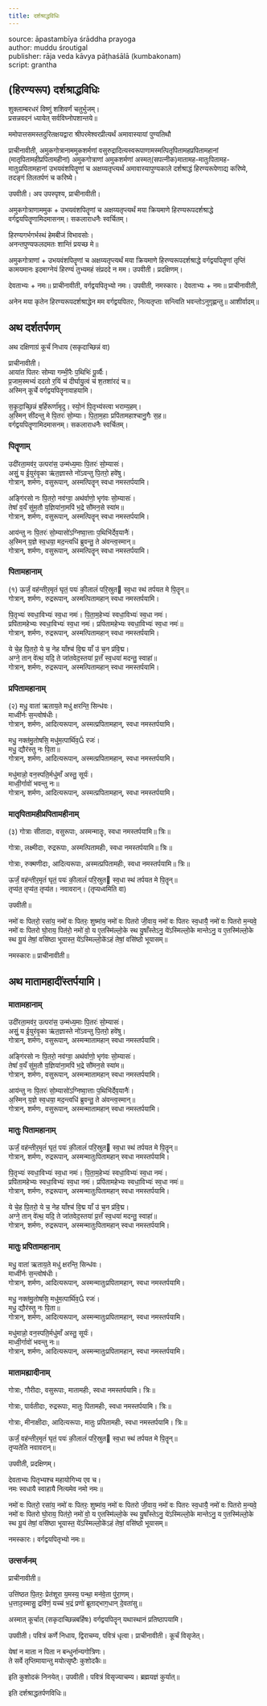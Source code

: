 ```yaml
---
title: दर्शश्राद्धविधिः
---
```


source: āpastambīya śrāddha prayoga  
author: muddu śroutigal  
publisher: rāja veda kāvya pāṭhaśālā (kumbakonam)  
script: grantha


## (हिरण्यरूप) दर्शश्राद्धविधिः

शुक्लाम्बरधरं विष्णुं शशिवर्णं चतुर्भुजम्।  
प्रसन्नवदनं ध्यायेत् सर्वविघ्नोपशान्तये॥  

ममोपात्तसमस्तदुरितक्षयद्वारा श्रीपरमेश्वरप्रीत्यर्थं
अमावास्यायां पुण्यतिथौ

प्राचीनावीती, अमुकगोत्रानाममुकशर्मणां
वसुरुद्रादित्यस्वरूपाणामस्मत्पितृपितामहप्रपितामहानां
(मातृपितामहीप्रपितामहीनां) अमुकगोत्राणां अमुकशर्मणां
अस्मत्(सपत्नीक)मातामह-मातुःपितामह-मातुःप्रपितामहानां
उभयवंशपितॄणां च अक्षय्यतृप्त्यर्थं अमावास्यापुण्यकाले
दर्शश्राद्धं हिरण्यरूपेणाद्य करिष्ये,
तदङ्गं तिलतर्पणं च करिष्ये।

उपवीती। अप उपस्पृश्य, प्राचीनावीती।

अमुकगोत्राणाममुक + उभयवंशपितॄणां च अक्षय्यतृप्त्यर्थं
मया क्रियमाणे हिरण्यरूपदर्शश्राद्धे वर्गद्वयपितॄणामिदमासनम्।
सकलाराधनैः स्वर्चितम्।

हिरण्यगर्भगर्भस्थं हेमबीजं विभावसोः।  
अनन्तपुण्यफलदमतः शान्तिं प्रयच्छ मे॥

अमुकगोत्राणां + उभयवंशपितॄणां च अक्षय्यतृप्त्यर्थं
मया क्रियमाणे हिरण्यरूपदर्शश्राद्धे वर्गद्वयपितॄणां
तृप्तिं कामयमानः इदमाग्नेयं हिरण्यं तुभ्यमहं
संप्रददे न मम। उपवीती। प्रदक्षिणम्।

देवताभ्यः + नमः॥ प्राचीनावीती, वर्गद्वयपितृभ्यो नमः।
उपवीती, नमस्कारः। देवताभ्यः + नमः॥
प्राचीनावीती,

अनेन मया कृतेन हिरण्यरूपदर्शश्राद्धेन मम वर्गद्वयपितरः,
नित्यतृप्ताः सन्त्विति भवन्तोऽनुगृह्णन्तु॥ आशीर्वादम्॥

## अथ दर्शतर्पणम्

अथ दक्षिणाग्रं कूर्चं निधाय (सकृदाच्छिन्नं वा)

प्राचीनावीती।  
आया॑त पितरः सोम्या गम्भी॒रैः प॒थिभिः॑ पू॒र्व्यैः।  
प्र॒जाम॒स्मभ्यं॑ ददतो र॒यिं च॑ दीर्घायु॒त्वं च॑ श॒तशा॑रदं च॥  
अस्मिन् कूर्चे वर्गद्वयपितॄनावाहयामि।

स॒कृ॒दा॒च्छि॒न्नं ब॒र्हिरूर्णा॑मृदु। स्यो॒नं पि॒तृभ्य॑स्त्वा भराम्य॒हम्।  
अ॒स्मिन् सी॑दन्तु मे पि॒तरः॑ सो॒म्याः। पि॒ता॒म॒हाः प्रपि॑तामहाश्चानु॒गैः स॒ह॥  
वर्गद्वयपितॄणामिदमासनम्। सकलाराधनैः स्वर्चितम्।

### पितॄणाम्

उदी॑रता॒मव॑र॒ उत्परा॑स॒ उन्म॑ध्य॒माः पि॒तरः॑ सो॒म्यासः॑।  
असुं॒ य ई॒युर॑वृ॒का ऋ॑त॒ज्ञास्ते नो॑ऽवन्तु पि॒तरो॒ हवे॑षु।  
गोत्रान्, शर्मणः, वसुरूपान्, अस्मत्पितॄन् स्वधा नमस्तर्पयामि।

अङ्गि॑रसो नः पि॒तरो॒ नव॑ग्वा॒ अथ॑र्वाणो॒ भृग॑वः सो॒म्यासः॑।  
तेषां॑ व॒यँ सु॑म॒तौ य॒ज्ञिया॑ना॒मपि॑ भ॒द्रे सौ॑मन॒से स्या॑म॥  
गोत्रान्, शर्मणः, वसुरूपान्, अस्मत्पितॄन् स्वधा नमस्तर्पयामि।

आय॑न्तु नः पि॒तरः॑ सो॒म्यासो॑ऽग्निष्वा॒त्ताः प॒थिभि॑र्देव॒यानैः॑।  
अ॒स्मिन् य॒ज्ञे स्व॒धया॒ मद॒न्त्वधि॑ ब्रुवन्तु॒ ते अ॑वन्त्व॒स्मान्॥  
गोत्रान्, शर्मणः, वसुरूपान्, अस्मत्पितॄन् स्वधा नमस्तर्पयामि।

### पितामहानाम्

(१) ऊर्जं॒ वह॑न्तीर॒मृतं॑ घृतं॒ पयः॑ की॒लालं॑ परि॒स्रुत स्व॒धा स्थ॑ तर्पयत मे पि॒तॄन्॥  
गोत्रान्, शर्मणः, रुद्ररूपान्, अस्मत्पितामहान् स्वधा नमस्तर्पयामि।

पि॒तृभ्यः॑ स्वधा॒विभ्यः॑ स्व॒धा नमः॑। पि॒ता॒म॒हेभ्यः॑ स्वधा॒विभ्यः॑ स्व॒धा नमः॑।  
प्रपि॑तामहेभ्यः स्वधा॒विभ्यः॑ स्व॒धा नमः॑। प्रपि॑तामहेभ्यः स्वधा॒विभ्यः॑ स्व॒धा नमः॑॥  
गोत्रान्, शर्मणः, रुद्ररूपान्, अस्मत्पितामहान् स्वधा नमस्तर्पयामि।

ये चे॒ह पि॒तरो॒ ये च॒ नेह याँश्च॑ वि॒द्म याँ उ॑ च॒न प्र॑वि॒द्म।  
अग्ने॒ तान् वे॑त्थ॒ यदि॒ ते जा॑तवेद॒स्तया॑ प्र॒त्तँ स्व॒धया॑ मदन्तु॒ स्वाहा॑॥  
गोत्रान्, शर्मणः, रुद्ररूपान्, अस्मत्पितामहान् स्वधा नमस्तर्पयामि।

### प्रपितामहानाम्

(२) मधु॒ वाता॑ ऋताय॒ते मधु॑ क्षरन्ति॒ सिन्ध॑वः।  
माध्वी॑र्नः स॒न्त्वोष॑धीः।  
गोत्रान्, शर्मणः, आदित्यरूपान्, अस्मत्प्रपितामहान्,
स्वधा नमस्तर्पयामि।

मधु॒ नक्त॑मु॒तोषसि॒ मधु॑म॒त्पार्थि॑व॒ रजः॑।  
मधु॒ द्यौर॑स्तु नः पि॒ता॥  
गोत्रान्, शर्मणः, आदित्यरूपान्, अस्मत्प्रपितामहान्,
स्वधा नमस्तर्पयामि।

मधु॑मान्नो॒ वन॒स्पति॒र्मधु॑माँ अस्तु॒ सूर्यः॑।  
माध्वी॒र्गावो॑ भवन्तु नः॥  
गोत्रान्, शर्मणः, आदित्यरूपान्, अस्मत्प्रपितामहान्,
स्वधा नमस्तर्पयामि।

### मातृपितामहीप्रपितामहीनाम्  

(३) गोत्राः सीतादाः, वसुरूपाः, अस्मन्मातॄः, स्वधा नमस्तर्पयामि॥ त्रिः॥

गोत्राः, लक्ष्मीदाः, रुद्ररूपाः, अस्मत्पितामहीः, स्वधा नमस्तर्पयामि॥ त्रिः॥

गोत्राः, रुक्मणीदाः, आदित्यरूपाः, अस्मत्प्रपितामहीः,
स्वधा नमस्तर्पयामि॥ त्रिः॥

ऊर्जं॒ वह॑न्तीर॒मृतं॑ घृतं॒ पयः॑ की॒लालं॑ परि॒स्रुत स्व॒धा स्थ॑ तर्पयत मे पि॒तॄन्॥  
तृप्य॑त॒ तृप्य॑त॒ तृप्य॑त। नवावरान्। (तृप्यध्वमिति वा)

उपवीती॥  

नमो॑ वः पितरो॒ रसा॑य॒ नमो॑ वः पितरः॒ शुष्मा॑य॒
नमो॑ वः पितरो जी॒वाय॒ नमो॑ वः पितरः स्व॒धायै॒
नमो॑ वः पितरो म॒न्यवे॒ नमो॑ वः पितरो घो॒राय॒ पित॑रो॒
नमो॑ वो॒ य ए॒तस्मि॑ल्लो॒के स्थ यु॒षाँस्तेऽनु॒ ये॑ऽस्मिल्लो॒के
मान्तेऽनु॒ य ए॒तस्मि॑ल्लो॒के स्थ यू॒यं तेषां॒ वसि॑ष्ठा भूयास्त॒
ये॑ऽस्मिल्लो॒के॑ऽहं तेषां॒ वसि॑ष्ठो भूयासम्॥

नमस्कारः॥ प्राचीनावीती॥

## अथ मातामहादींस्तर्पयामि।

### मातामहानाम्

उदी॑रता॒मव॑र॒ उत्परा॑स॒ उन्म॑ध्य॒माः पि॒तरः॑ सो॒म्यासः॑।  
असुं॒ य ई॒युर॑वृ॒का ऋ॑त॒ज्ञास्ते नो॑ऽवन्तु पि॒तरो॒ हवे॑षु।  
गोत्रान्, शर्मणः, वसुरूपान्, अस्मन्मातामहान् स्वधा नमस्तर्पयामि।

अङ्गि॑रसो नः पि॒तरो॒ नव॑ग्वा॒ अथ॑र्वाणो॒ भृग॑वः सो॒म्यासः॑।  
तेषां॑ व॒यँ सु॑म॒तौ य॒ज्ञिया॑ना॒मपि॑ भ॒द्रे सौ॑मन॒से स्या॑म॥  
गोत्रान्, शर्मणः, वसुरूपान्, अस्मन्मातामहान् स्वधा नमस्तर्पयामि।

आय॑न्तु नः पि॒तरः॑ सो॒म्यासो॑ऽग्निष्वा॒त्ताः प॒थिभि॑र्देव॒यानैः॑।  
अ॒स्मिन् य॒ज्ञे स्व॒धया॒ मद॒न्त्वधि॑ ब्रुवन्तु॒ ते अ॑वन्त्व॒स्मान्॥  
गोत्रान्, शर्मणः, वसुरूपान्, अस्मन्मातामहान् स्वधा नमस्तर्पयामि।

### मातुः पितामहानाम्

ऊर्जं॒ वह॑न्तीर॒मृतं॑ घृतं॒ पयः॑ की॒लालं॑ परि॒स्रुत स्व॒धा स्थ॑ तर्पयत मे पि॒तॄन्॥  
गोत्रान्, शर्मणः, रुद्ररूपान्, अस्मन्मातुःपितामहान् स्वधा नमस्तर्पयामि।

पि॒तृभ्यः॑ स्वधा॒विभ्यः॑ स्व॒धा नमः॑। पि॒ता॒म॒हेभ्यः॑ स्वधा॒विभ्यः॑ स्व॒धा नमः॑।  
प्रपि॑तामहेभ्यः स्वधा॒विभ्यः॑ स्व॒धा नमः॑। प्रपि॑तामहेभ्यः स्वधा॒विभ्यः॑ स्व॒धा नमः॑॥  
गोत्रान्, शर्मणः, रुद्ररूपान्, अस्मन्मातुःपितामहान् स्वधा नमस्तर्पयामि।

ये चे॒ह पि॒तरो॒ ये च॒ नेह याँश्च॑ वि॒द्म याँ उ॑ च॒न प्र॑वि॒द्म।  
अग्ने॒ तान् वे॑त्थ॒ यदि॒ ते जा॑तवेद॒स्तया॑ प्र॒त्तँ स्व॒धया॑ मदन्तु॒ स्वाहा॑॥  
गोत्रान्, शर्मणः, रुद्ररूपान्, अस्मन्मातुःपितामहान् स्वधा नमस्तर्पयामि।

### मातुः प्रपितामहानाम्

मधु॒ वाता॑ ऋताय॒ते मधु॑ क्षरन्ति॒ सिन्ध॑वः।  
माध्वी॑र्नः स॒न्त्वोष॑धीः।  
गोत्रान्, शर्मणः, आदित्यरूपान्, अस्मन्मातुःप्रपितामहान्,
स्वधा नमस्तर्पयामि।

मधु॒ नक्त॑मु॒तोषसि॒ मधु॑म॒त्पार्थि॑व॒ रजः॑।  
मधु॒ द्यौर॑स्तु नः पि॒ता॥  
गोत्रान्, शर्मणः, आदित्यरूपान्, अस्मन्मातुःप्रपितामहान्,
स्वधा नमस्तर्पयामि।

मधु॑मान्नो॒ वन॒स्पति॒र्मधु॑माँ अस्तु॒ सूर्यः॑।  
माध्वी॒र्गावो॑ भवन्तु नः॥  
गोत्रान्, शर्मणः, आदित्यरूपान्, अस्मन्मातुःप्रपितामहान्,
स्वधा नमस्तर्पयामि।

### मातामह्यादीनाम्

गोत्राः, गौरीदाः, वसुरूपाः, मातामहीः, स्वधा नमस्तर्पयामि। त्रिः॥

गोत्राः, पार्वतीदाः, रुद्ररूपाः, मातुः पितामहीः, स्वधा नमस्तर्पयामि। त्रिः॥

गोत्राः, मीनाक्षीदाः, आदित्यरूपाः, मातुः प्रपितामहीः, स्वधा नमस्तर्पयामि। त्रिः॥

ऊर्जं॒ वह॑न्तीर॒मृतं॑ घृतं॒ पयः॑ की॒लालं॑ परि॒स्रुत स्व॒धा स्थ॑ तर्पयत मे पि॒तॄन्॥  
तृप्यतेति नवावरान्॥

उपवीती, प्रदक्षिणम्।

देवताभ्यः पितृभ्यश्च महायोगिभ्य एव च।  
नमः स्वधायै स्वाहायै नित्यमेव नमो नमः॥

नमो॑ वः पितरो॒ रसा॑य॒ नमो॑ वः पितरः॒ शुष्मा॑य॒
नमो॑ वः पितरो जी॒वाय॒ नमो॑ वः पितरः स्व॒धायै॒
नमो॑ वः पितरो म॒न्यवे॒ नमो॑ वः पितरो घो॒राय॒ पित॑रो॒
नमो॑ वो॒ य ए॒तस्मि॑ल्लो॒के स्थ यु॒षाँस्तेऽनु॒ ये॑ऽस्मिल्लो॒के
मान्तेऽनु॒ य ए॒तस्मि॑ल्लो॒के स्थ यू॒यं तेषां॒ वसि॑ष्ठा भूयास्त॒
ये॑ऽस्मिल्लो॒के॑ऽहं तेषां॒ वसि॑ष्ठो भूयासम्॥

नमस्कारः। वर्गद्वयपितृभ्यो नमः॥

### उत्सर्जनम्

प्राचीनावीती॥

उत्ति॑ष्ठत पि॒तरः॒ प्रेत॑शूरा य॒मस्य॒ पन्था॒ मन॑वे॒ता पु॑रा॒णम्।  
ध॒त्ताद॒स्मासु॒ द्रवि॑णं॒ यच्च॑ भ॒द्रं प्रणो॑ ब्रूताद्भाग॒धान् दे॒वता॑सु॥

अस्मात् कूर्चात् (सकृदाच्छिन्नबर्हिषः) वर्गद्वयपितॄन् यथास्थानं प्रतिष्ठापयामि।

उपवीती। पवित्रं कर्णे निधाय, द्विराचम्य, पवित्रं धृत्वा।
प्राचीनावीती। कूर्चं विसृजेत्।

येषां न माता न पिता न बन्धुर्नान्यगोत्रिणः।  
ते सर्वे तृप्तिमायान्तु मयोत्सृष्टैः कुशोदकैः॥

इति कुशोदकं निनयेत्। उपवीती।
पवित्रं विसृज्याचम्य। ब्रह्मयज्ञं कुर्यात्॥

इति दर्शश्राद्धतर्पणविधिः॥
